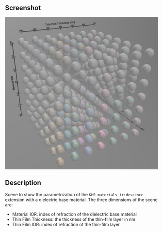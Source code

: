 ## Screenshot

![screenshot](screenshot/screenshot_large.jpg)

## Description

Scene to show the parametrization of the `KHR_materials_iridescence` extension with a dielectric base material. The three dimensions of the scene are:

* Material IOR: index of refraction of the dielectric base material
* Thin Film Thickness: the thickness of the thin-film layer in nm
* Thin Film IOR: index of refraction of the thin-film layer